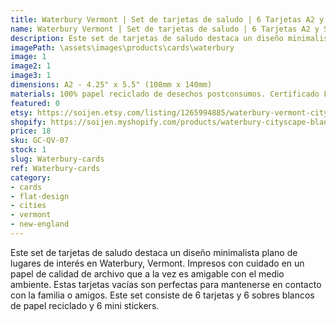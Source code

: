 ```yaml
---
title: Waterbury Vermont | Set de tarjetas de saludo | 6 Tarjetas A2 y Sobres y Stickers
name: Waterbury Vermont | Set de tarjetas de saludo | 6 Tarjetas A2 y Sobres y Stickers
description: Este set de tarjetas de saludo destaca un diseño minimalista plano de lugares de interés en Waterbury, Vermont. Impresos con cuidado en un papel de calidad de archivo que a la vez es amigable con el medio ambiente. Este set consiste de 6 tarjetas y 6 sobres blancos de papel reciclado y 6 mini stickers.
imagePath: \assets\images\products\cards\waterbury
image: 1
image2: 1
image3: 1
dimensions: A2 - 4.25" x 5.5" (108mm x 140mm)
materials: 100% papel reciclado de desechos postconsumos. Certificado FSC.
featured: 0
etsy: https://soijen.etsy.com/listing/1265994885/waterbury-vermont-cityscape-blank-note?utm_source=Copy&utm_medium=ListingManager&utm_campaign=Share&utm_term=so.lmsm&share_time=1695261859150
shopify: https://soijen.myshopify.com/products/waterbury-cityscape-blank-greeting-card-set
price: 18
sku: GC-QV-07
stock: 1
slug: Waterbury-cards
ref: Waterbury-cards
category:
- cards
- flat-design
- cities
- vermont
- new-england
---
```

Este set de tarjetas de saludo destaca un diseño minimalista plano de lugares de interés en Waterbury, Vermont. Impresos con cuidado en un papel de calidad de archivo que a la vez es amigable con el medio ambiente. Estas tarjetas vacías son perfectas para mantenerse en contacto con la familia o amigos. Este set consiste de 6 tarjetas y 6 sobres blancos de papel reciclado y 6 mini stickers.
